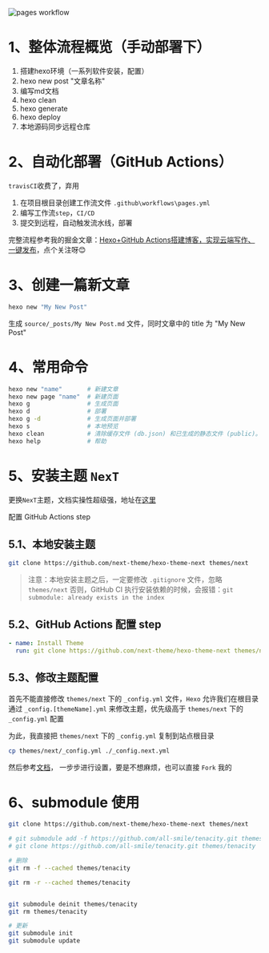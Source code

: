 ![pages workflow](https://github.com/all-smile/blog/actions/workflows/pages.yml/badge.svg)
# 1、整体流程概览（手动部署下）
1. 搭建hexo环境（一系列软件安装，配置）
2. hexo new post "文章名称"
3. 编写md文档
4. hexo clean
5. hexo generate
6. hexo deploy
7. 本地源码同步远程仓库

# 2、自动化部署（GitHub Actions）

`travisCI`收费了，弃用

1. 在项目根目录创建工作流文件 `.github\workflows\pages.yml`
2. 编写工作流`step`，`CI/CD`
3. 提交到远程，自动触发流水线，部署

完整流程参考我的掘金文章：[Hexo+GitHub Actions搭建博客，实现云端写作、一键发布](https://juejin.cn/post/7133927239153877022)，点个关注呀😊

# 3、创建一篇新文章
```bash
hexo new "My New Post"
```
生成 `source/_posts/My New Post.md` 文件，同时文章中的 title 为 "My New Post"

<!--
# 启动服务
```bash
hexo server

# 静态模式，服务器只处理 public 文件夹内的文件，而不会处理文件变动，
# 在执行时，您应该先自行执行 hexo generate，此模式通常用于生产环境（production mode）下。
hexo server -s
```

# 生成静态文件

`public`目录下

```bash
hexo generate

or
hexo g

# 完成后部署
hexo g -d
```

# 部署到远程站点

```bash
hexo deploy
```

# 自动化部署
```
.travis.yml
```
 -->

# 4、常用命令
```bash
hexo new "name"       # 新建文章
hexo new page "name"  # 新建页面
hexo g                # 生成页面
hexo d                # 部署
hexo g -d             # 生成页面并部署
hexo s                # 本地预览
hexo clean            # 清除缓存文件 (db.json) 和已生成的静态文件 (public)。在某些情况（尤其是更换主题后），如果发现您对站点的更改无论如何也不生效，您可能需要运行该命令。
hexo help             # 帮助
```

# 5、安装主题 `NexT`

更换`NexT`主题，文档实操性超级强，地址在[这里](https://theme-next.js.org/docs/getting-started/)

配置 GitHub Actions step

## 5.1、本地安装主题

```bash
git clone https://github.com/next-theme/hexo-theme-next themes/next
```

> 注意：本地安装主题之后，一定要修改 `.gitignore` 文件，忽略 `themes/next`
> 否则，GitHub CI 执行安装依赖的时候，会报错：`git submodule: already exists in the index`

## 5.2、GitHub Actions 配置 step

```yml
- name: Install Theme
  run: git clone https://github.com/next-theme/hexo-theme-next themes/next
```

## 5.3、修改主题配置

首先不能直接修改 `themes/next` 下的 `_config.yml` 文件，`Hexo` 允许我们在根目录通过 `_config.[themeName].yml` 来修改主题，优先级高于 `themes/next` 下的 `_config.yml` 配置

为此，我直接把 `themes/next` 下的 `_config.yml` 复制到站点根目录

```bash
cp themes/next/_config.yml ./_config.next.yml
```

然后参考[文档](https://theme-next.js.org/docs/getting-started/)， 一步步进行设置，要是不想麻烦，也可以直接 `Fork` 我的

# 6、submodule 使用

```bash
git clone https://github.com/next-theme/hexo-theme-next themes/next

# git submodule add -f https://github.com/all-smile/tenacity.git themes/tenacity
# git clone https://github.com/all-smile/tenacity.git themes/tenacity

# 删除
git rm -f --cached themes/tenacity

git rm -r --cached themes/tenacity


git submodule deinit themes/tenacity
git rm themes/tenacity

# 更新
git submodule init
git submodule update
```